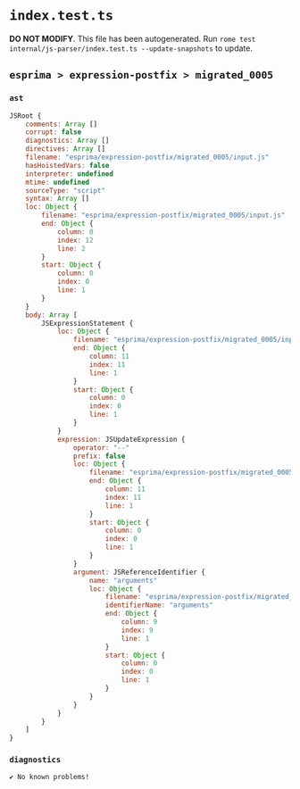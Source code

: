 # `index.test.ts`

**DO NOT MODIFY**. This file has been autogenerated. Run `rome test internal/js-parser/index.test.ts --update-snapshots` to update.

## `esprima > expression-postfix > migrated_0005`

### `ast`

```javascript
JSRoot {
	comments: Array []
	corrupt: false
	diagnostics: Array []
	directives: Array []
	filename: "esprima/expression-postfix/migrated_0005/input.js"
	hasHoistedVars: false
	interpreter: undefined
	mtime: undefined
	sourceType: "script"
	syntax: Array []
	loc: Object {
		filename: "esprima/expression-postfix/migrated_0005/input.js"
		end: Object {
			column: 0
			index: 12
			line: 2
		}
		start: Object {
			column: 0
			index: 0
			line: 1
		}
	}
	body: Array [
		JSExpressionStatement {
			loc: Object {
				filename: "esprima/expression-postfix/migrated_0005/input.js"
				end: Object {
					column: 11
					index: 11
					line: 1
				}
				start: Object {
					column: 0
					index: 0
					line: 1
				}
			}
			expression: JSUpdateExpression {
				operator: "--"
				prefix: false
				loc: Object {
					filename: "esprima/expression-postfix/migrated_0005/input.js"
					end: Object {
						column: 11
						index: 11
						line: 1
					}
					start: Object {
						column: 0
						index: 0
						line: 1
					}
				}
				argument: JSReferenceIdentifier {
					name: "arguments"
					loc: Object {
						filename: "esprima/expression-postfix/migrated_0005/input.js"
						identifierName: "arguments"
						end: Object {
							column: 9
							index: 9
							line: 1
						}
						start: Object {
							column: 0
							index: 0
							line: 1
						}
					}
				}
			}
		}
	]
}
```

### `diagnostics`

```
✔ No known problems!

```
